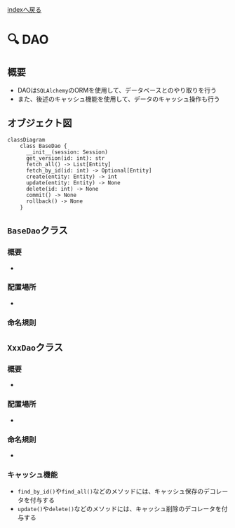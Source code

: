 [indexへ戻る](../index.md)
# 🔍 DAO

## 概要
- DAOは`SQLAlchemy`のORMを使用して、データベースとのやり取りを行う
- また、後述のキャッシュ機能を使用して、データのキャッシュ操作も行う

## オブジェクト図
```mermaid
classDiagram
    class BaseDao {
      __init__(session: Session)
      get_version(id: int): str
      fetch_all() -> List[Entity]
      fetch_by_id(id: int) -> Optional[Entity]
      create(entity: Entity) -> int
      update(entity: Entity) -> None
      delete(id: int) -> None
      commit() -> None
      rollback() -> None
    }
```

## `BaseDao`クラス
### 概要
- 

### 配置場所
- 

### 命名規則


## `XxxDao`クラス
### 概要
- 

### 配置場所
- 

### 命名規則
- 

### キャッシュ機能
- `find_by_id()`や`find_all()`などのメソッドには、キャッシュ保存のデコレータを付与する
- `update()`や`delete()`などのメソッドには、キャッシュ削除のデコレータを付与する
